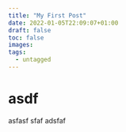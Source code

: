 ```yaml
---
title: "My First Post"
date: 2022-01-05T22:09:07+01:00
draft: false
toc: false
images:
tags:
  - untagged
---
```


# asdf 

asfasf sfaf adsfaf 